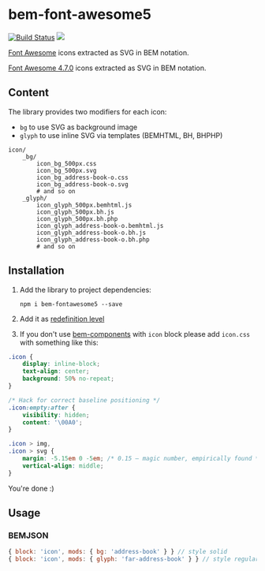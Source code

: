 # bem-font-awesome5

[![Build Status](https://travis-ci.org/b1tc0re/bem-fontawesome5.svg?branch=master)](https://travis-ci.org/b1tc0re/bem-fontawesome5)
![](https://david-dm.org/b1tc0re/bem-fontawesome5.svg)

[Font Awesome](https://fontawesome.com/) icons extracted as SVG in BEM notation.

[Font Awesome 4.7.0](https://github.com/tadatuta/bem-font-awesome-icons) icons extracted as SVG in BEM notation.

## Content

The library provides two modifiers for each icon:
* `bg` to use SVG as background image
* `glyph` to use inline SVG via templates (BEMHTML, BH, BHPHP)

```
icon/
    _bg/
        icon_bg_500px.css
        icon_bg_500px.svg
        icon_bg_address-book-o.css
        icon_bg_address-book-o.svg
        # and so on
    _glyph/
        icon_glyph_500px.bemhtml.js
        icon_glyph_500px.bh.js
        icon_glyph_500px.bh.php
        icon_glyph_address-book-o.bemhtml.js
        icon_glyph_address-book-o.bh.js
        icon_glyph_address-book-o.bh.php
        # and so on
```

## Installation

1. Add the library to project dependencies:
    ```
    npm i bem-fontawesome5 --save
    ```
2. Add it as [redefinition level](https://en.bem.info/methodology/key-concepts/#redefinition-level)

3. If you don't use [bem-components](https://en.bem.info/platform/libs/bem-components/) with `icon` block please add `icon.css` with something like this:

```css
.icon {
    display: inline-block;
    text-align: center;
    background: 50% no-repeat;
}

/* Hack for correct baseline positioning */
.icon:empty:after {
    visibility: hidden;
    content: '\00A0';
}

.icon > img,
.icon > svg {
    margin: -5.15em 0 -5em; /* 0.15 — magic number, empirically found */
    vertical-align: middle;
}
```

You're done :)

## Usage

### BEMJSON
```js
{ block: 'icon', mods: { bg: 'address-book' } } // style solid
{ block: 'icon', mods: { glyph: 'far-address-book' } } // style regular
